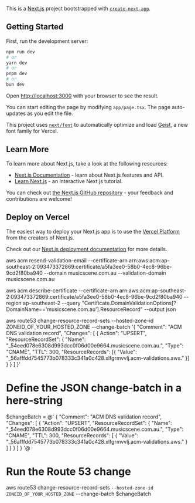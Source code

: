 This is a [Next.js](https://nextjs.org) project bootstrapped with [`create-next-app`](https://nextjs.org/docs/app/api-reference/cli/create-next-app).

## Getting Started

First, run the development server:

```bash
npm run dev
# or
yarn dev
# or
pnpm dev
# or
bun dev
```

Open [http://localhost:3000](http://localhost:3000) with your browser to see the result.

You can start editing the page by modifying `app/page.tsx`. The page auto-updates as you edit the file.

This project uses [`next/font`](https://nextjs.org/docs/app/building-your-application/optimizing/fonts) to automatically optimize and load [Geist](https://vercel.com/font), a new font family for Vercel.

## Learn More

To learn more about Next.js, take a look at the following resources:

- [Next.js Documentation](https://nextjs.org/docs) - learn about Next.js features and API.
- [Learn Next.js](https://nextjs.org/learn) - an interactive Next.js tutorial.

You can check out [the Next.js GitHub repository](https://github.com/vercel/next.js) - your feedback and contributions are welcome!

## Deploy on Vercel

The easiest way to deploy your Next.js app is to use the [Vercel Platform](https://vercel.com/new?utm_medium=default-template&filter=next.js&utm_source=create-next-app&utm_campaign=create-next-app-readme) from the creators of Next.js.

Check out our [Next.js deployment documentation](https://nextjs.org/docs/app/building-your-application/deploying) for more details.


aws acm resend-validation-email --certificate-arn arn:aws:acm:ap-southeast-2:093473372869:certificate/a5fa3ee0-58b0-4ec8-96be-9cd2f80ba940 --domain musicscene.com.au --validation-domain musicscene.com.au

aws acm describe-certificate --certificate-arn arn:aws:acm:ap-southeast-2:093473372869:certificate/a5fa3ee0-58b0-4ec8-96be-9cd2f80ba940 --region ap-southeast-2 --query "Certificate.DomainValidationOptions[?DomainName=='musicscene.com.au'].ResourceRecord" --output json


aws route53 change-resource-record-sets --hosted-zone-id ZONEID_OF_YOUR_HOSTED_ZONE --change-batch '{ "Comment": "ACM DNS validation record", "Changes": [   {     Action": "UPSERT",  "ResourceRecordSet": {   "Name": "_54eed078e6308d993dcc0f06d00e9664.musicscene.com.au.",     "Type": "CNAME",      "TTL": 300, "ResourceRecords": [{ "Value": "_56afffdd7545773b078333c341a0c428.xlfgrmvvlj.acm-validations.aws." }]     }    }   ]  }'


# Define the JSON change‑batch in a here‑string
$changeBatch = @'
{
  "Comment": "ACM DNS validation record",
  "Changes": [
    {
      "Action": "UPSERT",
      "ResourceRecordSet": {
        "Name": "_54eed078e6308d993dcc0f06d00e9664.musicscene.com.au.",
        "Type": "CNAME",
        "TTL": 300,
        "ResourceRecords": [
          { "Value": "_56afffdd7545773b078333c341a0c428.xlfgrmvvlj.acm-validations.aws." }
        ]
      }
    }
  ]
}
'@

# Run the Route 53 change
aws route53 change-resource-record-sets `
  --hosted-zone-id ZONEID_OF_YOUR_HOSTED_ZONE `
  --change-batch $changeBatch
